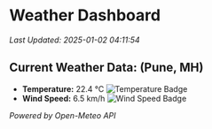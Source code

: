 
# Weather Dashboard

_Last Updated: 2025-01-02 04:11:54_

## Current Weather Data: (Pune, MH)
- **Temperature:** 22.4 °C ![Temperature Badge](https://img.shields.io/badge/Temperature-Medium%20Temp-green)
- **Wind Speed:** 6.5 km/h ![Wind Speed Badge](https://img.shields.io/badge/Wind%20Speed-Low%20Wind-blue)

*Powered by Open-Meteo API*
